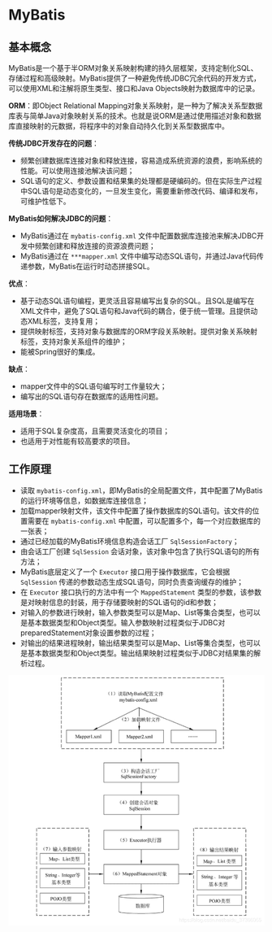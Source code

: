 # MyBatis

## 基本概念

MyBatis是一个基于半ORM对象关系映射构建的持久层框架，支持定制化SQL、存储过程和高级映射。MyBatis提供了一种避免传统JDBC冗余代码的开发方式，可以使用XML和注解将原生类型、接口和Java Objects映射为数据库中的记录。

**ORM**：即Object Relational Mapping对象关系映射，是一种为了解决关系型数据库表与简单Java对象映射关系的技术。也就是说ORM是通过使用描述对象和数据库直接映射的元数据，将程序中的对象自动持久化到关系型数据库中。

**传统JDBC开发存在的问题**：

* 频繁创建数据库连接对象和释放连接，容易造成系统资源的浪费，影响系统的性能。可以使用连接池解决该问题；
* SQL语句的定义、参数设置和结果集的处理都是硬编码的。但在实际生产过程中SQL语句是动态变化的，一旦发生变化，需要重新修改代码、编译和发布，可维护性低下。

**MyBatis如何解决JDBC的问题**：

* MyBatis通过在 `mybatis-config.xml` 文件中配置数据库连接池来解决JDBC开发中频繁创建和释放连接的资源浪费问题；
* MyBatis通过在 `***mapper.xml` 文件中编写动态SQL语句，并通过Java代码传递参数，MyBatis在运行时动态拼接SQL。

**优点**：

* 基于动态SQL语句编程，更灵活且容易编写出复杂的SQL。且SQL是编写在XML文件中，避免了SQL语句和Java代码的耦合，便于统一管理。且提供动态XML标签，支持复用；
* 提供映射标签，支持对象与数据库的ORM字段关系映射。提供对象关系映射标签，支持对象关系组件的维护；
* 能被Spring很好的集成。

**缺点**：

* mapper文件中的SQL语句编写时工作量较大；
* 编写出的SQL语句存在数据库的适用性问题。

**适用场景**：

* 适用于SQL复杂度高，且需要灵活变化的项目；
* 也适用于对性能有较高要求的项目。



## 工作原理

* 读取 `mybatis-config.xml`，即MyBatis的全局配置文件，其中配置了MyBatis的运行环境等信息，如数据库连接信息；
* 加载mapper映射文件，该文件中配置了操作数据库的SQL语句。该文件的位置需要在 `mybatis-config.xml` 中配置，可以配置多个，每一个对应数据库的一张表；
* 通过已经加载的MyBatis环境信息构造会话工厂 `SqlSessionFactory`；
* 由会话工厂创建 `SqlSession` 会话对象，该对象中包含了执行SQL语句的所有方法；
* MyBatis底层定义了一个 `Executor` 接口用于操作数据库，它会根据 `SqlSession` 传递的参数动态生成SQL语句，同时负责查询缓存的维护；
* 在 `Executor` 接口执行的方法中有一个 `MappedStatement` 类型的参数，该参数是对映射信息的封装，用于存储要映射的SQL语句的id和参数；
* 对输入的参数进行映射，输入参数类型可以是Map、List等集合类型，也可以是基本数据类型和Object类型。输入参数映射过程类似于JDBC对preparedStatement对象设置参数的过程；
* 对输出的结果进程映射，输出结果类型可以是Map、List等集合类型，也可以是基本数据类型和Object类型。输出结果映射过程类似于JDBC对结果集的解析过程。

![img](assets/20200314152302532.png)
